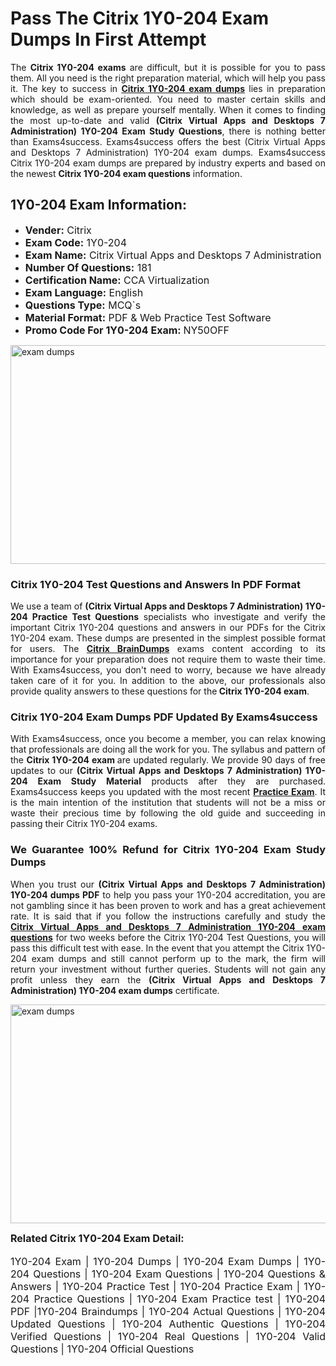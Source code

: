 <h1><strong><strong>Pass The Citrix 1Y0-204 Exam Dumps In First Attempt</strong></strong></h1> <p style="text-align:justify">The <strong>Citrix 1Y0-204 exams</strong> are difficult, but it is possible for you to pass them. All you need is the right preparation material, which will help you pass it. The key to success in <a href="https://www.exams4success.com/citrix/1y0-204-pdf-exam-dumps"><strong>Citrix 1Y0-204 exam dumps</strong></a> lies in preparation which should be exam-oriented. You need to master certain skills and knowledge, as well as prepare yourself mentally. When it comes to finding the most up-to-date and valid <strong>(Citrix Virtual Apps and Desktops 7 Administration) 1Y0-204 Exam Study Questions</strong>, there is nothing better than Exams4success. Exams4success offers the best (Citrix Virtual Apps and Desktops 7 Administration) 1Y0-204 exam dumps. Exams4success Citrix 1Y0-204 exam dumps are prepared by industry experts and based on the newest <strong>Citrix 1Y0-204 exam questions</strong> information.</p> <h2><strong><strong>1Y0-204 Exam Information:</strong></strong></h2> <ul> <li><span style="font-size:16px"><strong>Vender:</strong> Citrix</span></li> <li><span style="font-size:16px"><strong>Exam Code:</strong> 1Y0-204</span></li> <li><span style="font-size:16px"><strong>Exam Name:</strong> Citrix Virtual Apps and Desktops 7 Administration</span></li> <li><span style="font-size:16px"><strong>Number Of Questions:</strong> 181</span></li> <li><span style="font-size:16px"><strong>Certification Name:</strong> CCA Virtualization</span></li> <li><span style="font-size:16px"><strong>Exam Language:</strong> English</span></li> <li><span style="font-size:16px"><strong>Questions Type:</strong> MCQ`s</span></li> <li><span style="font-size:16px"><strong>Material Format:</strong> PDF & Web Practice Test Software</span></li> <li><span style="font-size:16px"><strong>Promo Code For 1Y0-204 Exam: </strong>NY50OFF</span></li> </ul> <p><a href="https://www.exams4success.com/citrix/1y0-204-pdf-exam-dumps" rel="no-follow"><img alt="exam dumps" src="https://www.certcollections.com/uploads/content/infrist1.png" style="height:350px; width:750px" /></a></p> <h3><strong>Citrix 1Y0-204 Test Questions and Answers In PDF Format</strong></h3> <p style="text-align:justify">We use a team of <strong>(Citrix Virtual Apps and Desktops 7 Administration) 1Y0-204 Practice Test Questions</strong> specialists who investigate and verify the important Citrix 1Y0-204 questions and answers in our PDFs for the Citrix 1Y0-204 exam. These dumps are presented in the simplest possible format for users. The <a href="https://www.exams4success.com/citrix-exam-dumps"><strong>Citrix BrainDumps</strong></a> exams content according to its importance for your preparation does not require them to waste their time. With Exams4success, you don't need to worry, because we have already taken care of it for you. In addition to the above, our professionals also provide quality answers to these questions for the<strong> Citrix 1Y0-204 exam</strong>.</p> <h3><strong> Citrix 1Y0-204 Exam Dumps PDF Updated By Exams4success</strong></h3> <p style="text-align:justify">With Exams4success, once you become a member, you can relax knowing that professionals are doing all the work for you. The syllabus and pattern of the <strong>Citrix 1Y0-204 exam </strong>are updated regularly. We provide 90 days of free updates to our <strong>(Citrix Virtual Apps and Desktops 7 Administration) 1Y0-204 Exam Study Material</strong> products after they are purchased. Exams4success keeps you updated with the most recent <a href="https://www.exams4success.com/"><strong>Practice Exam</strong></a>. It is the main intention of the institution that students will not be a miss or waste their precious time by following the old guide and succeeding in passing their Citrix 1Y0-204 exams.</p> <h3 style="text-align:justify"><strong>We Guarantee 100% Refund for Citrix 1Y0-204 Exam Study Dumps</strong></h3> <p style="text-align:justify">When you trust our <strong>(Citrix Virtual Apps and Desktops 7 Administration) 1Y0-204 dumps PDF</strong> to help you pass your 1Y0-204 accreditation, you are not gambling since it has been proven to work and has a great achievement rate. It is said that if you follow the instructions carefully and study the <a href="https://www.exams4success.com/citrix/1y0-204-pdf-exam-dumps"><strong>Citrix Virtual Apps and Desktops 7 Administration 1Y0-204 exam questions</strong></a> for two weeks before the Citrix 1Y0-204 Test Questions, you will pass this difficult test with ease. In the event that you attempt the Citrix 1Y0-204 exam dumps and still cannot perform up to the mark, the firm will return your investment without further queries. Students will not gain any profit unless they earn the <strong>(Citrix Virtual Apps and Desktops 7 Administration) 1Y0-204 exam dumps</strong> certificate.</p> <p style="text-align:justify"><a href="https://www.exams4success.com/citrix/1y0-204-pdf-exam-dumps" rel="no-follow"><img alt="exam dumps" src="https://www.certcollections.com/uploads/content/free_demo1.png" style="height:350px; width:750px" /></a></p> <p style="text-align:justify"><span style="font-size:16px"><strong>Related Citrix 1Y0-204 Exam Detail:</strong></span><br /> <br /> <span style="font-size:16px">1Y0-204 Exam | 1Y0-204 Dumps | 1Y0-204 Exam Dumps | 1Y0-204 Questions | 1Y0-204 Exam Questions | 1Y0-204 Questions & Answers | 1Y0-204 Practice Test | 1Y0-204 Practice Exam | 1Y0-204 Practice Questions | 1Y0-204 Exam Practice test | 1Y0-204 PDF |1Y0-204 Braindumps | 1Y0-204 Actual Questions | 1Y0-204 Updated Questions | 1Y0-204 Authentic Questions | 1Y0-204 Verified Questions | 1Y0-204 Real Questions | 1Y0-204 Valid Questions | 1Y0-204 Official Questions</span></p>
